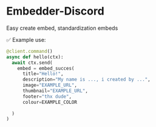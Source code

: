 # Embedder-Discord
Easy create embed, standardization embeds 

:white_check_mark: Example use:
```py
@client.command()
async def hello(ctx):
  await ctx.send( 
    embed = embed_succes(
      title="Hello!",
      description="My name is ..., i created by ...",
      image="EXAMPLE_URL",
      thumbnail="EXAMPLE_URL",
      footer="thx dude",
      colour=EXAMPLE_COLOR
      
  )
)
```
